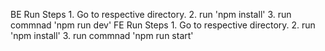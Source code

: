 BE Run Steps 1. Go to respective directory. 2. run 'npm install' 3. run commnad 'npm run dev'
FE Run Steps 1. Go to respective directory. 2. run 'npm install' 3. run commnad 'npm run start'
